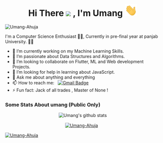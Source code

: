 <!--### Hi there 👋-->

<!--
*umang* is a ✨ special ✨ repository because its `README.md` (this file) appears on your GitHub profile.

Here are some ideas to get you started:

- 🔭 I’m currently working on ...
- 🌱 I’m currently learning ...
- 👯 I’m looking to collaborate on ...
- 🤔 I’m looking for help with ...
- 💬 Ask me about ...
- 📫 How to reach me: ...
- 😄 Pronouns: ...
- ⚡ Fun fact: ...
-->


<h1 align="Center">  Hi There <img src="https://media.giphy.com/media/WUlplcMpOCEmTGBtBW/giphy.gif" width="40px"> , I'm Umang <img src="https://raw.githubusercontent.com/ABSphreak/ABSphreak/master/gifs/Hi.gif" width="40px" /> </h1>
<p align="left"> <img src="https://komarev.com/ghpvc/?username=umangahuja1203" alt="Umang-Ahuja" /> </p>

I'm a Computer Science Enthusiast  👨‍💻, Currently in pre-final year  at panjab University. 👨‍🎓

- 🔭 I’m currently working on my Machine Learning Skills.  
- 🌱 I’m passionate about Data Structures and Algorithms. 
- 👯 I’m looking to collaborate on Flutter, ML and Web development Projects.
- 🤔 I’m looking for help in learning about JavaScript. 
- 💬 Ask me about anything and everything 
- 📫 How to reach me: &nbsp;&nbsp;[![Gmail Badge](https://img.shields.io/badge/-Gmail-c14438?style=flat-square&logo=Gmail&logoColor=white&link=mailto:umangahuja1203@gmail.com)](mailto:umangahuja1203@gmail.com)
- ⚡ Fun fact: Jack of all trades , Master of None ! 


### Some Stats About umang (Public Only)
<p align="center" >
<img alt="Umang's github stats" src="https://github-readme-stats.vercel.app/api?username=umangahuja1203&show_icons=true&theme=merko"  > </p>



<p align="center">
<a href="https://www.linkedin.com/in/umang-ahuja-3ba4a217a/" target="_blank"><img align="center" src="https://cdn.jsdelivr.net/npm/simple-icons@3.1.0/icons/linkedin.svg" alt="Umang-Ahuja" height="25" width="25" /></a>&nbsp;&nbsp;

<a href="https://www.instagram.com/umangahuja_/" target="_blank"><img align="center" src="https://cdn.jsdelivr.net/npm/simple-icons@3.0.1/icons/instagram.svg" alt="Umang-Ahuja" height="25" width="25" /></a>&nbsp;&nbsp;
</p>
